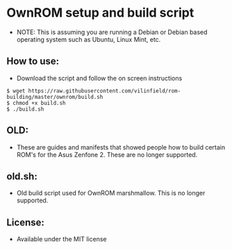 # OwnROM setup and build script

* NOTE: This is assuming you are running a Debian or Debian based operating system such as Ubuntu, Linux Mint, etc.

## How to use:

* Download the script and follow the on screen instructions

```
$ wget https://raw.githubusercontent.com/vilinfield/rom-building/master/ownrom/build.sh
$ chmod +x build.sh
$ ./build.sh
```

## OLD:

* These are guides and manifests that showed people how to build certain ROM's for the Asus Zenfone 2. These are no longer supported.

## old.sh:

* Old build script used for OwnROM marshmallow. This is no longer supported.

## License:

* Available under the MIT license
